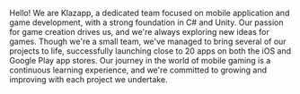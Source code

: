 Hello! We are Klazapp, a dedicated team focused on mobile application and game development, with a strong foundation in C# and Unity. Our passion for game creation drives us, and we're always exploring new ideas for games. Though we're a small team, we've managed to bring several of our projects to life, successfully launching close to 20 apps on both the iOS and Google Play app stores. Our journey in the world of mobile gaming is a continuous learning experience, and we're committed to growing and improving with each project we undertake.

